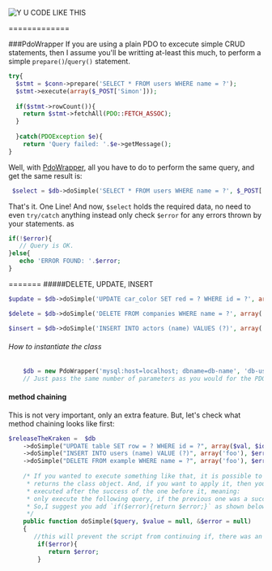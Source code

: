 ![Y U CODE LIKE THIS](http://i.imm.io/1hRAR.jpeg)

 
=============

###PdoWrapper
If you are using a plain PDO to excecute simple CRUD statements, then I assume you'll be writting at-least this much, to perform a simple `prepare()`/`query()` statement. 

```` php            
try{
  $stmt = $conn->prepare('SELECT * FROM users WHERE name = ?');
  $stmt->execute(array($_POST['Simon']));
  
  if($stmt->rowCount()){
    return $stmt->fetchAll(PDO::FETCH_ASSOC); 
  }
  
  }catch(PDOException $e){
    return 'Query failed: '.$e->getMessage();
}
````
 Well,  with [PdoWrapper](https://github.com/simon-eQ/PdoWrapper), all you have to do to perform the same query, and  get the same result is:

```` php     
 $select = $db->doSimple('SELECT * FROM users WHERE name = ?', $_POST['Simon'], $error);
````
 That's it. One Line! And now, `$select` holds the required data, no need to even `try/catch` anything instead only check `$error` for any errors
 thrown by your statements. as
 ```` php
 if(!$error){
    // Query is OK.
 }else{
    echo 'ERROR FOUND: '.$error;
 }
 ````

 
 
=======
#####DELETE, UPDATE, INSERT

```` php 
$update = $db->doSimple('UPDATE car_color SET red = ? WHERE id = ?', array('blue', 1), $error);
````

```` php 
$delete = $db->doSimple('DELETE FROM companies WHERE name = ?', array('Monsanto'), $error);
````

```` php 
$insert = $db->doSimple('INSERT INTO actors (name) VALUES (?)', array('Chuck Norris'), $error);
````
###### How to instantiate the class
```` php 
	$db = new PdoWrapper('mysql:host=localhost; dbname=db-name', 'db-user', 'db-pass');
	// Just pass the same number of parameters as you would for the PDO() object
````

#### method chaining
This is not very important, only an extra feature. But, let's check what method chaining looks like first: 
```` php
$releaseTheKraken =  $db
	->doSimple("UPDATE table SET row = ? WHERE id = ?", array($val, $id), $error)
	->doSimple("INSERT INTO users (name) VALUE (?)", array('foo'), $error)
	->doSimple("DELETE FROM example WHERE name = ?", array('foo'), $error); 
	
	/* If you wanted to execute something like that, it is possible to do so since each query, except for SELECT 
	 * returns the class object. And, if you want to apply it, then you are likely to want each query to get
	 * executed after the success of the one before it, meaning:
	 * only execute the following query, if the previous one was a succes. 
	 * So,I suggest you add `if($error){return $error;}` as shown below, to halt the process, in the case of an error. 
     */
	public function doSimple($query, $value = null, &$error = null)
	{
	   //this will prevent the script from continuing if, there was an error with the previous one. 
	    if($error){
	       return $error; 
	    }
````     
